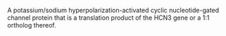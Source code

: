 A potassium/sodium hyperpolarization-activated cyclic nucleotide-gated channel protein that is a translation product of the HCN3 gene or a 1:1 ortholog thereof.

